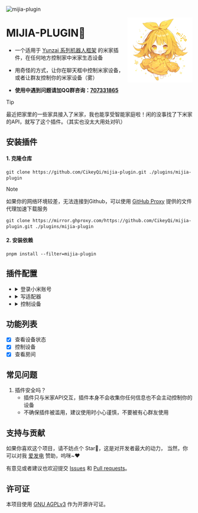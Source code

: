 ![mijia-plugin](https://socialify.git.ci/CikeyQi/mijia-plugin/image?description=1&font=Raleway&forks=1&issues=1&language=1&name=1&owner=1&pattern=Circuit%20Board&pulls=1&stargazers=1&theme=Auto)

<img decoding="async" align=right src="resources/readme/girl.png" width="35%">

# MIJIA-PLUGIN🍋

- 一个适用于 [Yunzai 系列机器人框架](https://github.com/yhArcadia/Yunzai-Bot-plugins-index) 的米家插件，在任何地方控制家中米家生态设备

- 用奇怪的方式，让你在聊天框中控制米家设备，或者让群友控制你的米家设备（雾）

- **使用中遇到问题请加QQ群咨询：[707331865](https://qm.qq.com/q/TXTIS9KhO2)**

> [!TIP]
> 最近把家里的一些家具接入了米家，我也能享受智能家庭啦！闲的没事找了下米家的API，就写了这个插件。（其实也没太大用处对叭）

## 安装插件

#### 1. 克隆仓库

```
git clone https://github.com/CikeyQi/mijia-plugin.git ./plugins/mijia-plugin
```

> [!NOTE]
> 如果你的网络环境较差，无法连接到Github，可以使用 [GitHub Proxy](https://mirror.ghproxy.com/) 提供的文件代理加速下载服务
> ```
> git clone https://mirror.ghproxy.com/https://github.com/CikeyQi/mijia-plugin.git ./plugins/mijia-plugin
> ```

#### 2. 安装依赖

```
pnpm install --filter=mijia-plugin
```

## 插件配置

- <details> <summary>登录小米账号</summary>

  暂时只支持 **小米账号** 与 **密码** 登录，安全性有待提高，建议私聊登录，将来可能会支持扫码登录

  安装插件后，发送 `#米家登录` ，根据提示登录即可

  ⚠️注意：**小米账号**是指小米账号ID，手机号，邮箱均不可以登录，请打开手机自行查看小米账号ID。如果登陆时遇到设备锁提示，请在机器人运行的设备上打开 `https://account.xiaomi.com/` 登录一遍小米账号，等待10分钟左右即可正常登录

  </details>

- <details> <summary>写适配器</summary>

  🌟由于米家设备数量大，种类复杂，作者无法做到全部适配，但是写适配器非常简单，所以建议自己配置，如果看完本教程实在是不会可以加群 [707331865](https://qm.qq.com/q/TXTIS9KhO2) 或者在 **[issue](https://github.com/CikeyQi/mijia-plugin/issues/new)** 留下你的设备型号，我会尽量给大家适配 

  适配器文件保存在插件根目录下的 **/adapter** 文件夹，适配器文件的文件名为设备型号（可发送 **#米家设备** 查看你所拥有的设备型号），一个型号对应一个适配器

  接下来打开网站 [小米/米家产品库](https://home.miot-spec.com/)，在搜索框直接搜索设备型号，找到自己的设备型号，点击 **规格**，选择最新的 **released**，进入开发文档

  ![image](https://github.com/CikeyQi/mijia-plugin/assets/61369914/c2dc380b-35a4-4017-b283-107497ec6d2c)

  看到图中，SIID是功能分类ID，里面有很多设备属性ID，就是PIID，一个SIID加上一个PIID即可定位到一个属性，可以看到图中，当SIID为2，PIID为1时，控制的就是灯的开关

  ⚠️注意：权限栏有标注 **读**，则这个属性可以读取值，标注 **写**，则这个属性可以传入值，比如说例子中灯的开关，读是获取灯是开着的还是关着的，写是使灯开着或者关着

  ![image](https://github.com/CikeyQi/mijia-plugin/assets/61369914/dcac30f1-1829-4267-8bc3-4492440826b8)

  以下是插件自带的适配器示例 **yeelink.light.lamp1.yaml**，actionable部分是 **写**，viewable部分是 **读**

  ```
  actionable:                                 # 权限"写"接口
    - name: ["开关"]                          # 操作名称
      desc: "台灯开关，可用值：开、关"          # 操作描述与值范围提示，操作设备时会提示
      siid: 2                                 # 功能分类ID
      piid: 1                                 # 设备属性ID
      value_regexp: '/(开|关)/g'               # 值的正则表达式，避免用户传入不符合规范的值
    - name: ["亮度"]
      desc: "调整台灯亮度，可用值：1-100"
      siid: 2
      piid: 2
      value_regexp: '/([1-9]|[1-9][0-9]|100)/g'
    - name: ["色温"]
      desc: "调整台灯色温，可用值：2700-6500"
      siid: 2
      piid: 3
      value_regexp: '/(27[0-9]{2}|6[0-4][0-9]{2}|6500)/g'
    - name: ["模式"]
      desc: "调整台灯模式，可用值：0 - 阅读 / 1 - 计算机 / 2 - 夜读 / 3 - 防蓝光 / 4 - 有效工作 / 5 - 蜡烛 / 6 - 闪烁"
      siid: 2
      piid: 4
      value_regexp: '/(0|1|2|3|4|5|6)/g'
  viewable:                                 # 权限"读"接口
    - name: '灯泡状态'                       # 展示名称
      siid: 2                               # 功能分类ID
      piid: 1                               # 设备属性ID
      unit: ''                              # 值的单位，可不填
    - name: '灯泡亮度'
      siid: 2
      piid: 2
      unit: '%'
    - name: '灯泡色温'
      siid: 2
      piid: 3
      unit: 'K'
  ```

  </details>

- <details> <summary>控制设备</summary>

  以操作 **台灯** 为例，使用命令 **#米家台灯状态** 即可查看台灯状态。使用 **#米家控制台灯** 即可控制台灯，修改相关值。使用 **#米家设备** 即可列出所有设备

  </details>

## 功能列表

- [x] 查看设备状态
- [x] 控制设备
- [x] 查看房间

## 常见问题
1. 插件安全吗？
    + 插件只与米家API交互，插件本身不会收集你任何信息也不会主动控制你的设备
    + 不确保插件被滥用，建议使用时小心谨慎，不要被有心群友使用

## 支持与贡献

如果你喜欢这个项目，请不妨点个 Star🌟，这是对开发者最大的动力， 当然，你可以对我 [爱发电](https://afdian.net/a/sumoqi) 赞助，呜咪~❤️

有意见或者建议也欢迎提交 [Issues](https://github.com/CikeyQi/mijia-plugin/issues) 和 [Pull requests](https://github.com/CikeyQi/mijia-plugin/pulls)。

## 许可证
本项目使用 [GNU AGPLv3](https://choosealicense.com/licenses/agpl-3.0/) 作为开源许可证。
